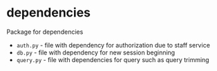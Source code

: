 # dependencies

Package for dependencies

* `auth.py` - file with dependency for authorization due to staff service
* `db.py` - file with dependency for new session beginning
* `query.py` - file with dependencies for query such as query trimming
